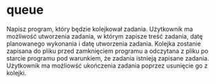 # queue

Napisz program, który będzie kolejkował zadania. Użytkownik ma możliwość utworzenia zadania, w którym zapisze treść zadania, datę planowanego wykonania i datę utworzenia zadania. Kolejka zostanie zapisana do pliku przed zamknięciem programu a odczytana z pliku po starcie programu pod warunkiem, że zadania istnieją zapisane zadania. Użytkownik ma możliowść ukończenia zadania poprzez usunięcie go z kolejki.
